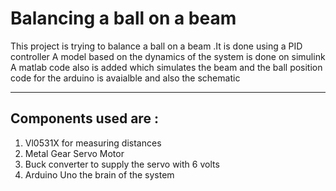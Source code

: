 # Balancing a ball on a beam

 This project is trying to balance a ball on a beam .It is done using a PID controller
 A model based on the dynamics of the system is done on simulink
 A matlab code also is added which simulates the beam and the ball position
 code for the arduino is avaialble and also the schematic
 
 ---
## Components used are :
1) Vl0531X for measuring distances
2) Metal Gear Servo Motor
3) Buck converter to supply the servo with 6 volts
4) Arduino Uno the brain of the system 
